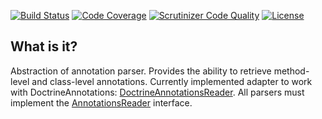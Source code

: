 [![Build Status](https://travis-ci.org/mmasiukevich/annotations-reader.svg?branch=master)](https://travis-ci.org/mmasiukevich/annotations-reader)
[![Code Coverage](https://scrutinizer-ci.com/g/mmasiukevich/annotations-reader/badges/coverage.png?b=master)](https://scrutinizer-ci.com/g/mmasiukevich/annotations-reader/?branch=master)
[![Scrutinizer Code Quality](https://scrutinizer-ci.com/g/mmasiukevich/annotations-reader/badges/quality-score.png?b=master)](https://scrutinizer-ci.com/g/mmasiukevich/annotations-reader/?branch=master)
[![License](https://poser.pugx.org/mmasiukevich/annotations-reader/license)](https://packagist.org/packages/mmasiukevich/annotations-reader)

## What is it?

Abstraction of annotation parser. Provides the ability to retrieve method-level and class-level annotations.
Currently implemented adapter to work with DoctrineAnnotations: [DoctrineAnnotationsReader](https://github.com/mmasiukevich/annotations-reader/blob/master/src/DoctrineAnnotationsReader.php).
All parsers must implement the [AnnotationsReader](https://github.com/mmasiukevich/annotations-reader/blob/master/src/AnnotationsReader.php#L18) interface.


